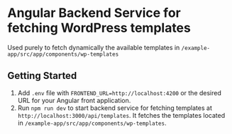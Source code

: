 # Angular Backend Service for fetching WordPress templates

Used purely to fetch dynamically the available templates in `/example-app/src/app/components/wp-templates`

## Getting Started

1. Add `.env` file with `FRONTEND_URL=http://localhost:4200` or the desired URL for your Angular front application.
2. Run `npm run dev` to start backend service for fetching templates at `http://localhost:3000/api/templates`. It fetches the templates located in `/example-app/src/app/components/wp-templates`.